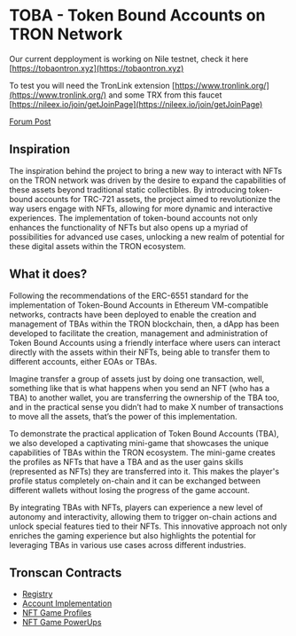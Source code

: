 # TOBA - Token Bound Accounts on TRON Network

Our current depployment is working on Nile testnet, check it here [https://tobaontron.xyz](https://tobaontron.xyz)

To test you will need the TronLink extension [https://www.tronlink.org/](https://www.tronlink.org/) and some TRX from this faucet [https://nileex.io/join/getJoinPage](https://nileex.io/join/getJoinPage)

[Forum Post](https://forum.trondao.org/t/toba-token-bound-accounts-on-tron/24226)

## Inspiration 

The inspiration behind the project to bring a new way to interact with NFTs on
the TRON network was driven by the desire to expand the capabilities of these assets
beyond traditional static collectibles. By introducing token-bound accounts for TRC-721
assets, the project aimed to revolutionize the way users engage with NFTs, allowing for
more dynamic and interactive experiences. The implementation of token-bound accounts not
only enhances the functionality of NFTs but also opens up a myriad of possibilities for
advanced use cases, unlocking a new realm of potential for these digital assets within the
TRON ecosystem.

## What it does?

Following the recommendations of the ERC-6551 standard for the
implementation of Token-Bound Accounts in Ethereum VM-compatible networks, contracts
have been deployed to enable the creation and management of TBAs within the TRON
blockchain, then, a dApp has been developed to facilitate the creation, management and
administration of Token Bound Accounts using a friendly interface where users can interact
directly with the assets within their NFTs, being able to transfer them to different accounts,
either EOAs or TBAs.

Imagine transfer a group of assets just by doing one transaction, well, something like that is
what happens when you send an NFT (who has a TBA) to another wallet, you are
transferring the ownership of the TBA too, and in the practical sense you didn’t had to make
X number of transactions to move all the assets, that’s the power of this implementation.

To demonstrate the practical application of Token Bound Accounts (TBA), we also
developed a captivating mini-game that showcases the unique capabilities of TBAs within
the TRON ecosystem. The mini-game creates the profiles as NFTs that have a TBA and as
the user gains skills (represented as NFTs) they are transferred into it. This makes the
player's profile status completely on-chain and it can be exchanged between different wallets
without losing the progress of the game account.

By integrating TBAs with NFTs, players can experience a new level of autonomy and
interactivity, allowing them to trigger on-chain actions and unlock special features tied to
their NFTs. This innovative approach not only enriches the gaming experience but also
highlights the potential for leveraging TBAs in various use cases across different industries.

## Tronscan Contracts

- [Registry](https://nile.tronscan.org/#/contract/TE4xFtwAikSNhVpk7DcDXzooEBhy2eXE3i)
- [Account Implementation](https://nile.tronscan.org/#/contract/TYUBDqFuVxcxEJAYhC7FwwTrtffijWq6vh)
- [NFT Game Profiles](https://nile.tronscan.org/#/contract/TFeL28QUB6e9tF3DzBSZcLcBuPoGW5PHxQ)
- [NFT Game PowerUps](https://nile.tronscan.org/#/contract/TPKriX1NzJhvWkDYbHy1E3zNoyzdhWfJGw)

